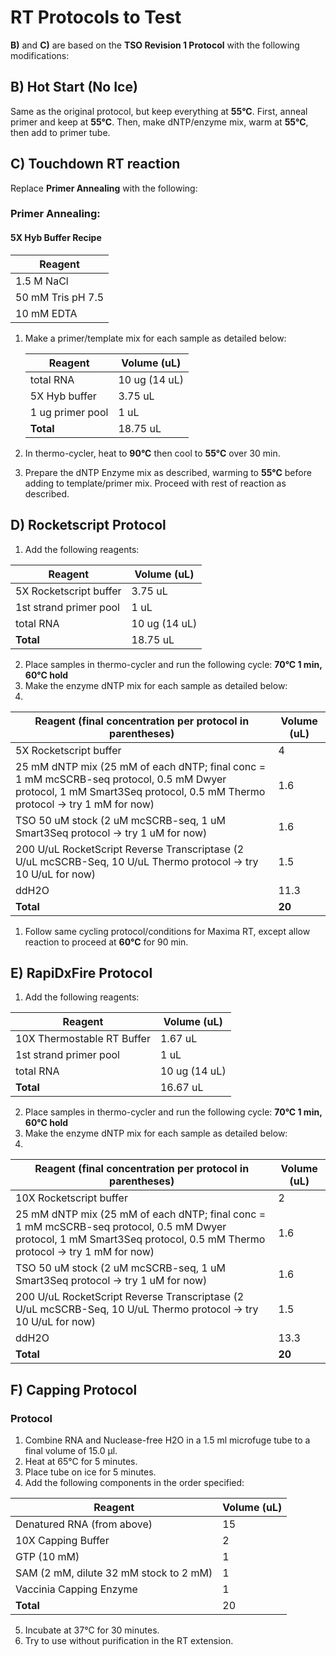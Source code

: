 # RT Protocols to Test

**B)** and **C)** are based on the **TSO Revision 1 Protocol** with the following modifications:

## B) Hot Start (No Ice)

Same as the original protocol, but keep everything at **55°C**. First, anneal primer and keep at **55°C**. Then, make dNTP/enzyme mix, warm at **55°C**, then add to primer tube.

## C) Touchdown RT reaction

Replace **Primer Annealing** with the following:

### **Primer Annealing:**

#### 5X Hyb Buffer Recipe

| Reagent           |
| ----------------- |
| 1.5 M NaCl        |
| 50 mM Tris pH 7.5 |
| 10 mM EDTA        |

1. Make a primer/template mix for each sample as detailed below:

   | Reagent          | Volume (uL)   |
   | ---------------- | ------------- |
   | total RNA        | 10 ug (14 uL) |
   | 5X Hyb buffer    | 3.75 uL       |
   | 1 ug primer pool | 1 uL          |
   | **Total**        | 18.75 uL      |

2. In thermo-cycler, heat to **90°C** then cool to **55°C** over 30 min.

3. Prepare the dNTP Enzyme mix as described, warming to **55°C** before adding to template/primer mix. Proceed with rest of reaction as described.

## D) Rocketscript Protocol

1. Add the following reagents:

| Reagent                | Volume (uL)   |
| ---------------------- | ------------- |
| 5X Rocketscript buffer | 3.75 uL       |
| 1st strand primer pool | 1 uL          |
| total RNA              | 10 ug (14 uL) |
| **Total**              | 18.75 uL      |

2. Place samples in thermo-cycler and run the following cycle: **70°C 1 min, 60°C hold**
3. Make the enzyme dNTP mix for each sample as detailed below:
4. 

| Reagent (final concentration per protocol in parentheses)    | Volume (uL) |
| ------------------------------------------------------------ | ----------- |
| 5X Rocketscript buffer                                       | 4           |
| 25 mM dNTP mix (25 mM of each dNTP; final conc = 1 mM mcSCRB-seq protocol, 0.5 mM Dwyer protocol, 1 mM Smart3Seq protocol, 0.5 mM Thermo protocol -> try 1 mM for now) | 1.6         |
| TSO 50 uM stock (2 uM mcSCRB-seq, 1 uM Smart3Seq protocol -> try 1 uM for now) | 1.6         |
| 200 U/uL RocketScript Reverse Transcriptase (2 U/uL mcSCRB-Seq, 10 U/uL Thermo protocol -> try 10 U/uL for now) | 1.5         |
| ddH2O                                                        | 11.3        |
| **Total**                                                    | **20**      |

1. Follow same cycling protocol/conditions for Maxima RT, except allow reaction to proceed at **60°C** for 90 min.

## E) RapiDxFire Protocol


1. Add the following reagents:

| Reagent                    | Volume (uL)   |
| -------------------------- | ------------- |
| 10X Thermostable RT Buffer | 1.67 uL       |
| 1st strand primer pool     | 1 uL          |
| total RNA                  | 10 ug (14 uL) |
| **Total**                  | 16.67 uL      |

2. Place samples in thermo-cycler and run the following cycle: **70°C 1 min, 60°C hold**
3. Make the enzyme dNTP mix for each sample as detailed below:
4. 

| Reagent (final concentration per protocol in parentheses)    | Volume (uL) |
| ------------------------------------------------------------ | ----------- |
| 10X Rocketscript buffer                                      | 2           |
| 25 mM dNTP mix (25 mM of each dNTP; final conc = 1 mM mcSCRB-seq protocol, 0.5 mM Dwyer protocol, 1 mM Smart3Seq protocol, 0.5 mM Thermo protocol -> try 1 mM for now) | 1.6         |
| TSO 50 uM stock (2 uM mcSCRB-seq, 1 uM Smart3Seq protocol -> try 1 uM for now) | 1.6         |
| 200 U/uL RocketScript Reverse Transcriptase (2 U/uL mcSCRB-Seq, 10 U/uL Thermo protocol -> try 10 U/uL for now) | 1.5         |
| ddH2O                                                        | 13.3        |
| **Total**                                                    | **20**      |

## F) Capping Protocol

### Protocol

1. Combine RNA and Nuclease-free H2O in a 1.5 ml microfuge tube to a final volume of 15.0 µl.
2. Heat at 65°C for 5 minutes.
3. Place tube on ice for 5 minutes.
4. Add the following components in the order specified:

| **Reagent**                            | Volume (uL) |
| -------------------------------------- | ----------- |
| Denatured RNA (from above)             | 15          |
| 10X Capping Buffer                     | 2           |
| GTP (10 mM)                            | 1           |
| SAM (2 mM, dilute 32 mM stock to 2 mM) | 1           |
| Vaccinia Capping Enzyme                | 1           |
| **Total**                              | 20          |

5. Incubate at 37°C for 30 minutes.
6. Try to use without purification in the RT extension.